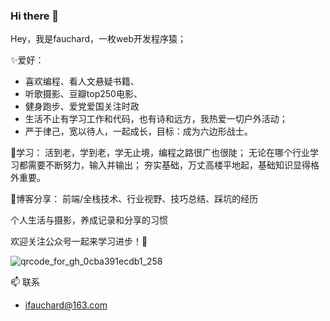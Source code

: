 ### Hi there 👋

Hey，我是fauchard，一枚web开发程序猿；

✨爱好：
- 喜欢编程、看人文悬疑书籍、
- 听歌摄影、豆瓣top250电影、
- 健身跑步、爱党爱国关注时政
- 生活不止有学习工作和代码，也有诗和远方，我热爱一切户外活动；
- 严于律己，宽以待人，一起成长，目标：成为六边形战士。

🎇学习：
活到老，学到老，学无止境，编程之路很广也很陡；
无论在哪个行业学习都需要不断努力，输入并输出；
夯实基础，万丈高楼平地起，基础知识显得格外重要。

🎈博客分享：
前端/全栈技术、行业视野、技巧总结、踩坑的经历

个人生活与摄影，养成记录和分享的习惯

欢迎关注公众号一起来学习进步！🌱

![qrcode_for_gh_0cba391ecdb1_258](https://ivolcano.top/upload/2022/08/qrcode_for_gh_0cba391ecdb1_258.jpg)

📫 联系
- ifauchard@163.com
